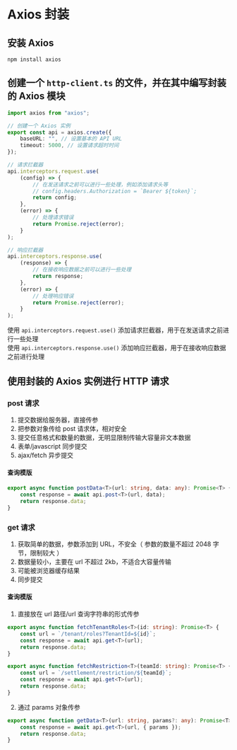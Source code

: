 # Axios 封装

## 安装 Axios

```
npm install axios
```

## 创建一个 `http-client.ts` 的文件，并在其中编写封装的 Axios 模块

```ts
import axios from "axios";

// 创建一个 Axios 实例
export const api = axios.create({
    baseURL: "", // 设置基本的 API URL
    timeout: 5000, // 设置请求超时时间
});

// 请求拦截器
api.interceptors.request.use(
    (config) => {
        // 在发送请求之前可以进行一些处理，例如添加请求头等
        // config.headers.Authorization = `Bearer ${token}`;
        return config;
    },
    (error) => {
        // 处理请求错误
        return Promise.reject(error);
    }
);

// 响应拦截器
api.interceptors.response.use(
    (response) => {
        // 在接收响应数据之前可以进行一些处理
        return response;
    },
    (error) => {
        // 处理响应错误
        return Promise.reject(error);
    }
);
```

使用 `api.interceptors.request.use()` 添加请求拦截器，用于在发送请求之前进行一些处理    
使用 `api.interceptors.response.use()` 添加响应拦截器，用于在接收响应数据之前进行处理

## 使用封装的 Axios 实例进行 HTTP 请求

### post 请求

1. 提交数据给服务器，直接传参
2. 把参数对象传给 post 请求体，相对安全
3. 提交任意格式和数量的数据，无明显限制传输大容量非文本数据
4. 表单/javascript 同步提交
5. ajax/fetch 异步提交

#### 查询模版

```ts
export async function postData<T>(url: string, data: any): Promise<T> {
    const response = await api.post<T>(url, data);
    return response.data;
}
```

### get 请求

1. 获取简单的数据，参数添加到 URL，不安全（ 参数的数量不超过 2048 字节，限制较大 ）
2. 数据量较小，主要在 url 不超过 2kb，不适合大容量传输
3. 可能被浏览器缓存结果
4. 同步提交

#### 查询模版

1. 直接放在 url 路径/url 查询字符串的形式传参

```ts
export async function fetchTenantRoles<T>(id: string): Promise<T> {
    const url = `/tenant/roles?TenantId=${id}`;
    const response = await api.get<T>(url);
    return response.data;
}
```

```ts
export async function fetchRestriction<T>(teamId: string): Promise<T> {
    const url = `/settlement/restriction/${teamId}`;
    const response = await api.get<T>(url);
    return response.data;
}
```

2. 通过 params 对象传参

```ts
export async function getData<T>(url: string, params?: any): Promise<T> {
    const response = await api.get<T>(url, { params });
    return response.data;
}
```
